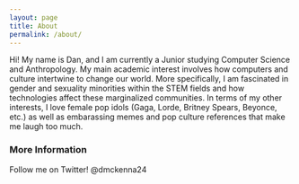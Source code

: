 ```yaml
---
layout: page
title: About
permalink: /about/
---
```


Hi! My name is Dan, and I am currently a Junior studying Computer Science and Anthropology. My main academic interest involves how computers and culture intertwine to change our world. More specifically, I am fascinated in gender and sexuality minorities within the STEM fields and how technologies affect these marginalized communities. In terms of my other interests, I love female pop idols (Gaga, Lorde, Britney Spears, Beyonce, etc.) as well as embarassing memes and pop culture references that make me laugh too much. 

### More Information

Follow me on Twitter! @dmckenna24
